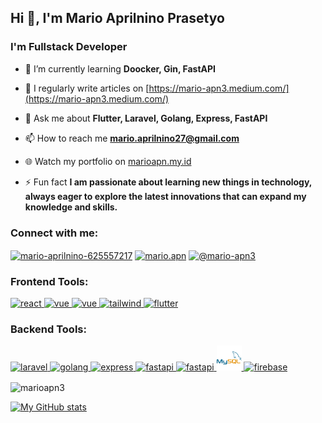 <h2 align="left">Hi 👋, I'm Mario Aprilnino Prasetyo</h1>
<h3 align="left">I'm Fullstack Developer</h3>

- 🌱 I’m currently learning **Doocker, Gin, FastAPI**

- 📝 I regularly write articles on [https://mario-apn3.medium.com/](https://mario-apn3.medium.com/)

- 💬 Ask me about **Flutter, Laravel, Golang, Express, FastAPI**

- 📫 How to reach me **mario.aprilnino27@gmail.com**

- 🌐 Watch my portfolio on <a href="marioapn.my.id" target="_blank">marioapn.my.id</a>

- ⚡ Fun fact **I am passionate about learning new things in technology, always eager to explore the latest innovations that can expand my knowledge and skills.**

<h3 align="left">Connect with me:</h3>
<p align="left">
<a href="https://linkedin.com/in/mario-aprilnino-625557217" target="blank"><img align="center" src="https://raw.githubusercontent.com/rahuldkjain/github-profile-readme-generator/master/src/images/icons/Social/linked-in-alt.svg" alt="mario-aprilnino-625557217" height="30" width="40" /></a>
<a href="https://instagram.com/mario.apn" target="blank"><img align="center" src="https://raw.githubusercontent.com/rahuldkjain/github-profile-readme-generator/master/src/images/icons/Social/instagram.svg" alt="mario.apn" height="30" width="40" /></a>
<a href="https://medium.com/@mario-apn3" target="blank"><img align="center" src="https://raw.githubusercontent.com/rahuldkjain/github-profile-readme-generator/master/src/images/icons/Social/medium.svg" alt="@mario-apn3" height="30" width="40" /></a>
</p>

<h3 align="left">Frontend Tools:</h3>
<p align="left"> 
  
<a href="" target="_blank" rel="noreferrer"> <img src="https://marioapn.my.id/images/react.svg" alt="react" width="40" height="40"/> </a>
<a href="" target="_blank" rel="noreferrer"> <img src="https://marioapn.my.id/images/vue.svg" alt="vue" width="40" height="40"/> </a>
<a href="" target="_blank" rel="noreferrer"> <img src="https://marioapn.my.id/images/alpine.svg" alt="vue" width="40" height="40"/> </a>
<a href="https://tailwindcss.com/" target="_blank" rel="noreferrer"> <img src="https://www.vectorlogo.zone/logos/tailwindcss/tailwindcss-icon.svg" alt="tailwind" width="40" height="40"/> </a> 
<a href="https://flutter.dev" target="_blank" rel="noreferrer"> <img src="https://www.vectorlogo.zone/logos/flutterio/flutterio-icon.svg" alt="flutter" width="40" height="40"/> </a> 

<h3 align="left">Backend Tools:</h3>
<p align="left"> 

<a href="https://laravel.com/" target="_blank" rel="noreferrer"> <img src="https://marioapn.my.id/images/laravel.svg" alt="laravel" width="40" height="40"/> </a> 
<a href="" target="_blank" rel="noreferrer"> <img src="https://marioapn.my.id/images/golang.svg" alt="golang" width="40" height="40"/> </a> 
<a href="https://laravel.com/" target="_blank" rel="noreferrer"> <img src="https://marioapn.my.id/images/expressjs.svg" alt="express" width="40" height="40"/> </a> 
<a href="" target="_blank" rel="noreferrer"> <img src="https://marioapn.my.id/images/fastapi.svg" alt="fastapi" width="40" height="40"/> </a> 
<a href="" target="_blank" rel="noreferrer"> <img src="https://marioapn.my.id/images/postgresql.svg" alt="fastapi" width="40" height="40"/> </a> 
<a href="https://www.mysql.com/" target="_blank" rel="noreferrer"> <img src="https://raw.githubusercontent.com/devicons/devicon/master/icons/mysql/mysql-original-wordmark.svg" alt="mysql" width="40" height="40"/> </a> 
<a href="https://firebase.google.com/" target="_blank" rel="noreferrer"> <img src="https://www.vectorlogo.zone/logos/firebase/firebase-icon.svg" alt="firebase" width="40" height="40"/> </a>


<p><img align="center" src="https://github-readme-streak-stats.herokuapp.com/?user=marioapn3&theme=dark" alt="marioapn3" /></p>

[![My GitHub stats](https://github-readme-stats.vercel.app/api?username=marioapn3&count_private=true&show_icons=true&theme=dark)](https://github.com/anuraghazra/github-readme-stats)

